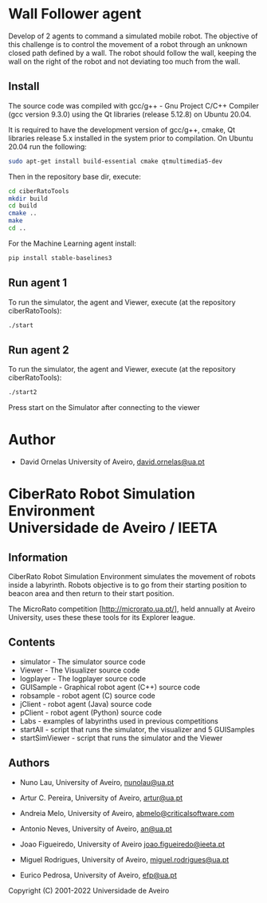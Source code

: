 # Wall Follower agent
Develop of 2 agents to command a simulated mobile robot. The objective of this challenge is to control the movement of a robot through an unknown closed path defined by a wall. The robot should follow the wall, keeping the wall on the right of the robot and not deviating too much from the wall. 

## Install

The source code was compiled with gcc/g++ - Gnu Project C/C++ Compiler
(gcc version  9.3.0) using the Qt libraries (release 5.12.8) on Ubuntu 20.04.

It is required to have the development version of gcc/g++, cmake, Qt libraries
release 5.x installed in the system prior to compilation.
On Ubuntu 20.04 run the following:
```bash
sudo apt-get install build-essential cmake qtmultimedia5-dev
```

Then in the repository base dir, execute:
```bash
cd ciberRatoTools
mkdir build
cd build
cmake ..
make
cd ..
```

For the Machine Learning agent install:
```bash
pip install stable-baselines3
```

## Run agent 1

To run the simulator, the agent and Viewer, execute (at the repository ciberRatoTools):
```bash
./start
```

## Run agent 2

To run the simulator, the agent and Viewer, execute (at the repository ciberRatoTools):
```bash
./start2
```

Press start on the Simulator after connecting to the viewer


# Author

* David Ornelas
  University of Aveiro,
  david.ornelas@ua.pt  
  

# CiberRato Robot Simulation Environment <br/> Universidade de Aveiro / IEETA 

## Information

CiberRato Robot Simulation Environment simulates the movement
of robots inside a labyrinth.  Robots objective is to go from their
starting position to beacon area and then return to their start position.

The MicroRato competition
[http://microrato.ua.pt/], held annually at Aveiro University, 
uses these these tools for its Explorer league.

## Contents

* simulator -           The simulator source code
* Viewer -              The Visualizer source code
* logplayer -           The logplayer source code
* GUISample -           Graphical robot agent (C++) source code
* robsample -           robot agent (C) source code
* jClient -             robot agent (Java) source code
* pClient -             robot agent (Python) source code
* Labs -                examples of labyrinths used in previous competitions
* startAll -            script that runs the simulator, the visualizer and 5 GUISamples
* startSimViewer -      script that runs the simulator and the Viewer


## Authors

* Nuno Lau,
  University of Aveiro,
  nunolau@ua.pt

* Artur C. Pereira,
  University of Aveiro,
  artur@ua.pt

* Andreia Melo,
  University of Aveiro,
  abmelo@criticalsoftware.com

* Antonio Neves,
  University of Aveiro,
  an@ua.pt

* Joao Figueiredo,
  University of Aveiro
  joao.figueiredo@ieeta.pt

* Miguel Rodrigues,
  University of Aveiro,
  miguel.rodrigues@ua.pt

* Eurico Pedrosa,
  University of Aveiro,
  efp@ua.pt

 Copyright (C) 2001-2022 Universidade de Aveiro
